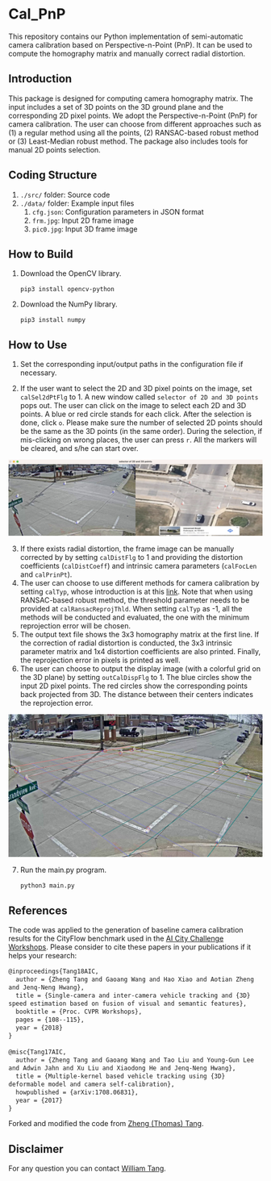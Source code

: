 # Cal_PnP

This repository contains our Python implementation of semi-automatic camera calibration based on Perspective-n-Point (PnP). It can be used to compute the homography matrix and manually correct radial distortion. 

## Introduction

This package is designed for computing camera homography matrix. The input includes a set of 3D points on the 3D ground plane and the corresponding 2D pixel points. We adopt the Perspective-n-Point (PnP) for camera calibration. The user can choose from different approaches such as (1) a regular method using all the points, (2) RANSAC-based robust method or (3) Least-Median robust method. The package also includes tools for manual 2D points selection. 

## Coding Structure

1. `./src/` folder: Source code
2. `./data/` folder: Example input files
   1. `cfg.json`: Configuration parameters in JSON format
   2. `frm.jpg`: Input 2D frame image
   3. `pic0.jpg`: Input 3D frame image

## How to Build

1. Download the OpenCV library.
 
   ```
   pip3 install opencv-python
   ```
2. Download the NumPy library.

   ```
   pip3 install numpy
   ```

## How to Use
1. Set the corresponding input/output paths in the configuration file if necessary. 

2. If the user want to select the 2D and 3D pixel points on the image, set `calSel2dPtFlg` to 1. A new window called `selector of 2D and 3D points` pops out. The user can click on the image to select each 2D and 3D points. A blue or red circle stands for each click. After the selection is done, click `o`. Please make sure the number of selected 2D points should be the same as the 3D points (in the same order). During the selection, if mis-clicking on wrong places, the user can press `r`. All the markers will be cleared, and s/he can start over.

<div align="center">
    <img src="/pic/pic3.jpg", width="700">
</div>

3. If there exists radial distortion, the frame image can be manually corrected by by setting `calDistFlg` to 1 and providing the distortion coefficients (`calDistCoeff`) and intrinsic camera parameters (`calFocLen` and `calPrinPt`). 
4. The user can choose to use different methods for camera calibration by setting `calTyp`, whose introduction is at this [link](https://docs.opencv.org/2.4/modules/calib3d/doc/camera_calibration_and_3d_reconstruction.html#findhomography). Note that when using RANSAC-based robust method, the threshold parameter needs to be provided at  `calRansacReprojThld`. When setting `calTyp` as -1, all the methods will be conducted and evaluated, the one with the minimum reprojection error will be chosen. 
5. The output text file shows the 3x3 homography matrix at the first line. If the correction of radial distortion is conducted, the 3x3 intrinsic parameter matrix and 1x4 distortion coefficients are also printed. Finally, the reprojection error in pixels is printed as well. 
6. The user can choose to output the display image (with a colorful grid on the 3D plane) by setting `outCalDispFlg` to 1. The blue circles show the input 2D pixel points. The red circles show the corresponding points back projected from 3D. The distance between their centers indicates the reprojection error. 

<div align="center">
    <img src="/pic/pic2.jpg", width="640">
</div>

7. Run the main.py program.

   ```
   python3 main.py
   ```

## References

The code was applied to the generation of baseline camera calibration results for the CityFlow benchmark used in the [AI City Challenge Workshops](https://www.aicitychallenge.org/). Please consider to cite these papers in your publications if it helps your research:

    @inproceedings{Tang18AIC,
      author = {Zheng Tang and Gaoang Wang and Hao Xiao and Aotian Zheng and Jenq-Neng Hwang},
      title = {Single-camera and inter-camera vehicle tracking and {3D} speed estimation based on fusion of visual and semantic features},
      booktitle = {Proc. CVPR Workshops},
      pages = {108--115}, 
      year = {2018}
    }

    @misc{Tang17AIC,
      author = {Zheng Tang and Gaoang Wang and Tao Liu and Young-Gun Lee and Adwin Jahn and Xu Liu and Xiaodong He and Jenq-Neng Hwang},
      title = {Multiple-kernel based vehicle tracking using {3D} deformable model and camera self-calibration},
      howpublished = {arXiv:1708.06831},
      year = {2017}
    }

Forked and modified the code from [Zheng (Thomas) Tang](https://github.com/zhengthomastang).

## Disclaimer

For any question you can contact [William Tang](https://github.com/will211).

